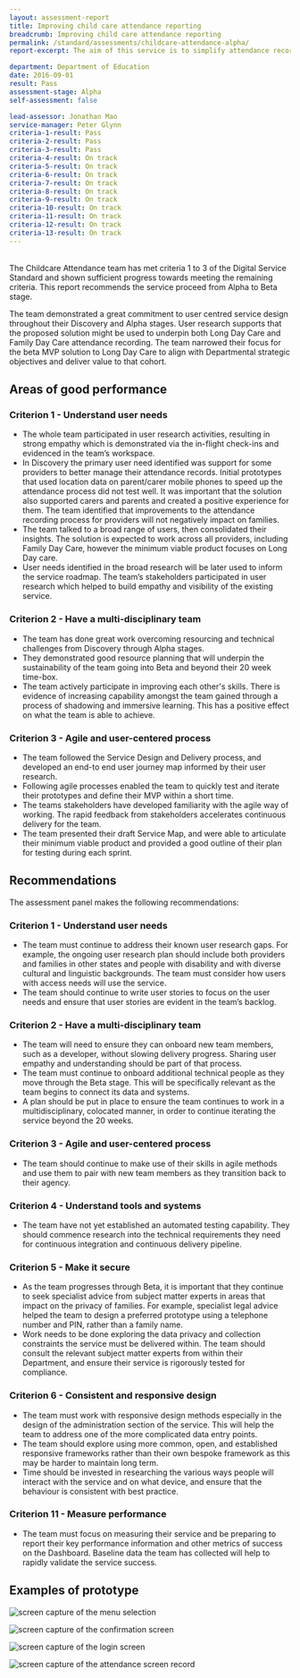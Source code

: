 ```yaml
---
layout: assessment-report
title: Improving child care attendance reporting			
breadcrumb: Improving child care attendance reporting			
permalink: /standard/assessments/childcare-attendance-alpha/
report-excerpt: The aim of this service is to simplify attendance recording and data capture for families, childcare providers and government. The service team focussed on how they might improve the method of attendance recording for Long Day Care and Family Day Care providers and their users. Attendance data will be captured digitally for the first time by government.  This creates opportunities to meet a range of user needs for end users and improves compliance for government.

department: Department of Education 			
date: 2016-09-01
result: Pass
assessment-stage: Alpha
self-assessment: false

lead-assessor: Jonathan Mao
service-manager: Peter Glynn
criteria-1-result: Pass
criteria-2-result: Pass
criteria-3-result: Pass
criteria-4-result: On track
criteria-5-result: On track
criteria-6-result: On track
criteria-7-result: On track
criteria-8-result: On track
criteria-9-result: On track
criteria-10-result: On track
criteria-11-result: On track
criteria-12-result: On track
criteria-13-result: On track
---
```

<br>
The Childcare Attendance team has met criteria 1 to 3 of the Digital Service Standard and shown sufficient progress towards meeting the remaining criteria. This report recommends the service proceed from Alpha to Beta stage.

The team demonstrated a great commitment to user centred service design throughout their Discovery and Alpha stages. User research supports that the proposed solution might be used to underpin both Long Day Care and Family Day Care attendance recording.  The team narrowed their focus for the beta MVP solution to Long Day Care to align with Departmental strategic objectives and deliver value to that cohort.

## Areas of good performance

### Criterion 1 - Understand user needs 

- The whole team participated in user research activities, resulting in strong empathy which is demonstrated via the in-flight check-ins and evidenced in the team’s workspace.  
- In Discovery the primary user need identified was support for some providers to better manage their attendance records. Initial prototypes that used location data on parent/carer mobile phones to speed up the attendance process did not test well. It was important that the solution also supported carers and parents and created a positive experience for them. The team identified that improvements to the attendance recording process for providers will not negatively impact on families.
- The team talked to a broad range of users, then consolidated their insights.  The solution is expected to work across all providers, including Family Day Care, however the minimum viable product focuses on Long Day care. 
- User needs identified in the broad research will be later used to inform the service roadmap. The team’s stakeholders participated in user research which helped to build empathy and visibility of the existing service. 

### Criterion 2 - Have a multi-disciplinary team 

- The team has done great work overcoming resourcing and technical challenges from Discovery through Alpha stages.
- They demonstrated good resource planning that will underpin the sustainability of the team going into Beta and beyond their 20 week time-box.  
- The team actively participate in improving each other's skills. There is evidence of increasing capability amongst the team gained through a process of shadowing and immersive learning. This has a positive effect on what the team is able to achieve. 

### Criterion 3 - Agile and user-centered process 

- The team followed the Service Design and Delivery process, and developed an end-to end user journey map informed by their user research. 
- Following agile processes enabled the team to quickly test and iterate their prototypes and define their MVP within a short time. 
- The teams stakeholders have developed familiarity with the agile way of working. The rapid feedback from stakeholders accelerates continuous delivery for the team. 
- The team presented their draft Service Map, and were able to articulate their minimum viable product and provided a good outline of their plan for testing during each sprint. 

## Recommendations

The assessment panel makes the following recommendations:

### Criterion 1 - Understand user needs 

- The team must continue to address their known user research gaps. For example, the ongoing user research plan should include both providers and families in other states and people with disability and with diverse cultural and linguistic backgrounds. The team must consider how users with access needs will use the service. 
- The team should continue to write user stories to focus on the user needs and ensure that user stories are evident in the team’s backlog. 

### Criterion 2 - Have a multi-disciplinary team 

- The team will need to ensure they can onboard new team members, such as a developer, without slowing delivery progress. Sharing user empathy and understanding should be part of that process.
- The team must continue to onboard additional technical people as they move through the Beta stage. This will be specifically relevant as the team begins to connect its data and systems.
- A plan should be put in place to ensure the team continues to work in a multidisciplinary, colocated manner, in order to continue iterating the service beyond the 20 weeks.

### Criterion 3 - Agile and user-centered process 

- The team should continue to make use of their skills in agile methods and use them to pair with new team members as they transition back to their agency.

### Criterion 4 - Understand tools and systems

- The team have not yet established an automated testing capability. They should commence research into the technical requirements they need for continuous integration and continuous delivery pipeline. 

### Criterion 5 - Make it secure

- As the team progresses through Beta, it is important that they continue to seek specialist advice from subject matter experts in areas that impact on the privacy of families. For example, specialist legal advice helped the team to design a preferred prototype using a telephone number and PIN, rather than a family name. 
- Work needs to be done exploring the data privacy and collection constraints the service must be delivered within. The team should consult the relevant subject matter experts from within their Department, and ensure their service is rigorously tested for compliance.

### Criterion 6 - Consistent and responsive design

- The team must work with responsive design methods especially in the design of the administration section of the service. This will help the team to address one of the more complicated data entry points.
- The team should explore using more common, open, and established responsive frameworks rather than their own bespoke framework as this may be harder to maintain long term.
- Time should be invested in researching the various ways people will interact with the service and on what device, and ensure that the behaviour is consistent with best practice.

### Criterion 11 - Measure performance

- The team must focus on measuring their service and be preparing to report their key performance information and other metrics of success on the Dashboard. Baseline data the team has collected will help to rapidly validate the service success. 

## Examples of prototype

![screen capture of the menu selection]({{site.url}}/images/assessments/edu-childcare-menu.png)

![screen capture of the confirmation screen]({{site.url}}/images/assessments/edu-childcare-confirmation.png)

![screen capture of the login screen]({{site.url}}/images/assessments/edu-childcare-login.png)

![screen capture of the attendance screen record]({{site.url}}/images/assessments/edu-childcare-attendance.png)


